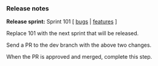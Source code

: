 ### Release notes
<!-- Please add your release notes in the following format:
- My change description (#PR)
-->

**Release sprint:** Sprint 101
[ [bugs](https://github.com/Azure/azure-functions-host/issues?q=is%3Aissue+milestone%3A%22Functions+Sprint+101%22+label%3Abug+is%3Aclosed) | [features](https://github.com/Azure/azure-functions-host/issues?q=is%3Aissue+milestone%3A%22Functions+Sprint+101%22+label%3Afeature+is%3Aclosed) ]

Replace 101 with the next sprint that will be released.

Send a PR to the dev branch with the above two changes.

When the PR is approved and merged, complete this step.
